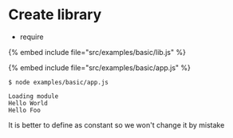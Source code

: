 # Create library

* require

{% embed include file="src/examples/basic/lib.js" %}

{% embed include file="src/examples/basic/app.js" %}

```
$ node examples/basic/app.js

Loading module
Hello World
Hello Foo
```

It is better to define as constant so we won't change it by mistake


